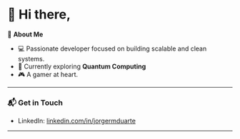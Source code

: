 # 👋 Hi there, 

🚀 **About Me**  
- 💻 Passionate developer focused on building scalable and clean systems.  
- 🌱 Currently exploring **Quantum Computing**  
- 🎮 A gamer at heart.

---

### 📬 **Get in Touch**
- LinkedIn: [linkedin.com/in/jorgermduarte](https://www.linkedin.com/in/jorgermduarte/)
---
